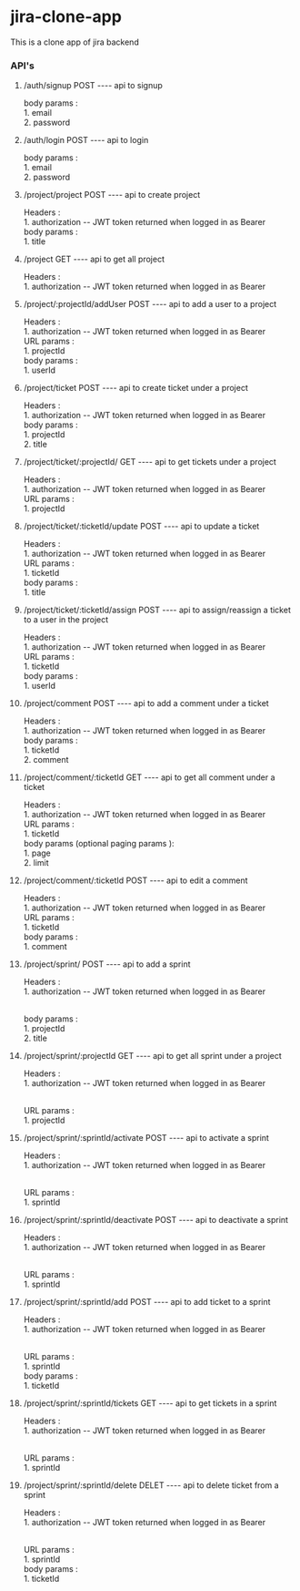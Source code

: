# jira-clone-app
This is a clone app of jira backend


### API's

1.  /auth/signup POST  ---- api to signup
    
    body params : 
         <br>1. email
         <br>2. password
		 

2.  /auth/login POST  ---- api to login
    
    body params : 
         <br>1. email
         <br>2. password
		 
		 
3.  /project/project  POST ---- api to create project
    
	Headers : 
			<br>1. authorization -- JWT token returned when logged in as Bearer 
   <br> body params : 
         <br>1. title


4.  /project  GET ---- api to get all project
    
	Headers : 
			<br>1. authorization -- JWT token returned when logged in as Bearer 


5.  /project/:projectId/addUser  POST ---- api to add a user to a project 
    
	Headers : 
			<br>1. authorization -- JWT token returned when logged in as Bearer 
	<br> URL params : 
	<br>1. projectId
   <br> body params : 
         <br>1. userId	

		 
6.  /project/ticket  POST ---- api to create ticket under a project
    
	Headers : 
			<br>1. authorization -- JWT token returned when logged in as Bearer 
   <br> body params : 
         <br>1. projectId
		 <br>2. title
		 


7.  /project/ticket/:projectId/  GET ---- api to get tickets under a project
    
	Headers : 
			<br>1. authorization -- JWT token returned when logged in as Bearer 
	<br> URL params : 
	<br>1. projectId
		 
		 
8. /project/ticket/:ticketId/update POST ---- api to update a ticket 

	Headers : 
			<br>1. authorization -- JWT token returned when logged in as Bearer 
	<br> URL params : 
	<br>1. ticketId
   	<br> body params : 
         <br>1. title
		 
		 
9. /project/ticket/:ticketId/assign POST ---- api to assign/reassign a ticket to a user in the project

	Headers : 
			<br>1. authorization -- JWT token returned when logged in as Bearer 
	<br> URL params : 
	<br>1. ticketId
   	<br> body params : 
         <br>1. userId
		 
		 
10. /project/comment POST ---- api to add a comment under a ticket

	Headers : 
			<br>1. authorization -- JWT token returned when logged in as Bearer 
   	<br> body params : 
		 <br>1. ticketId
		 <br>2. comment

11. /project/comment/:ticketId GET ---- api to get all comment under a ticket

	Headers : 
			<br>1. authorization -- JWT token returned when logged in as Bearer 
   	<br> URL params : 
	<br>1. ticketId
	<br> body params (optional paging params ): 
		 <br>1. page
		 <br>2. limit

		 
12. /project/comment/:ticketId POST ---- api to edit a comment

	Headers : 
			<br>1. authorization -- JWT token returned when logged in as Bearer 
	<br> URL params : 
	<br>1. ticketId
   <br> body params : 
		 <br>1. comment



13. /project/sprint/ POST ---- api to add  a sprint

	Headers : 
			<br>1. authorization -- JWT token returned when logged in as Bearer 

   	<br> body params : 
		 <br>1. projectId
		 <br>2. title


14. /project/sprint/:projectId GET ---- api to get all sprint under a project

	Headers : 
			<br>1. authorization -- JWT token returned when logged in as Bearer 

   	<br> URL params : 
	<br>1. projectId
		 

15. /project/sprint/:sprintId/activate POST ---- api to activate  a sprint

	Headers : 
			<br>1. authorization -- JWT token returned when logged in as Bearer 

   	<br> URL params : 
	<br>1. sprintId

16. /project/sprint/:sprintId/deactivate POST ---- api to deactivate  a sprint

	Headers : 
			<br>1. authorization -- JWT token returned when logged in as Bearer 

  	 <br> URL params : 
	<br>1. sprintId


17. /project/sprint/:sprintId/add POST ---- api to add ticket to  a sprint

	Headers : 
			<br>1. authorization -- JWT token returned when logged in as Bearer 

   	<br> URL params : 
	<br>1. sprintId
	<br> body params : 
		 <br>1. ticketId

18. /project/sprint/:sprintId/tickets GET ---- api to get tickets in  a sprint

	Headers : 
			<br>1. authorization -- JWT token returned when logged in as Bearer 

  	 <br> URL params : 
	<br>1. sprintId


19. /project/sprint/:sprintId/delete DELET ---- api to delete ticket from a sprint

	Headers : 
			<br>1. authorization -- JWT token returned when logged in as Bearer 

   	<br> URL params : 
	<br>1. sprintId
	<br> body params : 
		 <br>1. ticketId
		 
		 
		 
		 
		 
		 
		 
		 
